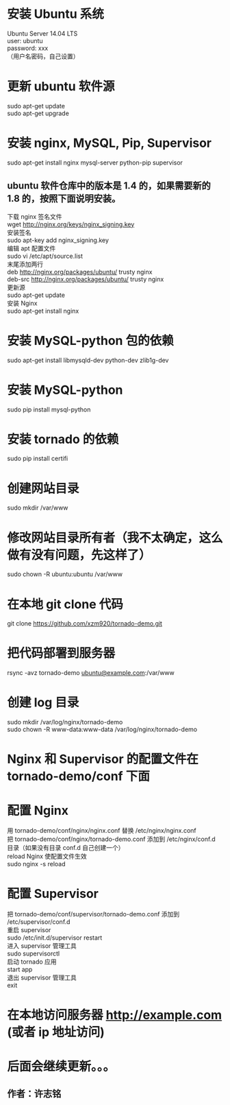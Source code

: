 # 安装 Ubuntu 系统
Ubuntu Server 14.04 LTS  
user: ubuntu  
password: xxx  
（用户名密码，自己设置）  

# 更新 ubuntu 软件源
sudo apt-get update  
sudo apt-get upgrade  

# 安装 nginx, MySQL, Pip, Supervisor
sudo apt-get install nginx mysql-server python-pip supervisor  

## ubuntu 软件仓库中的版本是 1.4 的，如果需要新的 1.8 的，按照下面说明安装。
下载 nginx 签名文件  
wget http://nginx.org/keys/nginx_signing.key  
安装签名  
sudo apt-key add nginx_signing.key  
编辑 apt 配置文件  
sudo vi /etc/apt/source.list  
末尾添加两行  
deb http://nginx.org/packages/ubuntu/ trusty nginx  
deb-src http://nginx.org/packages/ubuntu/ trusty nginx  
更新源  
sudo apt-get update  
安装 Nginx  
sudo apt-get install nginx  

# 安装 MySQL-python 包的依赖
sudo apt-get install libmysqld-dev python-dev zlib1g-dev  

# 安装 MySQL-python
sudo pip install mysql-python  

# 安装 tornado 的依赖
sudo pip install certifi  

# 创建网站目录
sudo mkdir /var/www  
# 修改网站目录所有者（我不太确定，这么做有没有问题，先这样了）
sudo chown -R ubuntu:ubuntu /var/www  

# 在本地 git clone 代码
git clone https://github.com/xzm920/tornado-demo.git  

# 把代码部署到服务器
rsync -avz tornado-demo ubuntu@example.com:/var/www  

# 创建 log 目录
sudo mkdir /var/log/nginx/tornado-demo  
sudo chown -R www-data:www-data /var/log/nginx/tornado-demo  

# Nginx 和 Supervisor 的配置文件在 tornado-demo/conf 下面
# 配置 Nginx
用 tornado-demo/conf/nginx/nginx.conf 替换 /etc/nginx/nginx.conf  
把 tornado-demo/conf/nginx/tornado-demo.conf 添加到 /etc/nginx/conf.d  目录（如果没有目录 conf.d 自己创建一个）  
reload Nginx 使配置文件生效  
sudo nginx -s reload  

# 配置 Supervisor
把 tornado-demo/conf/supervisor/tornado-demo.conf 添加到 /etc/supervisor/conf.d  
重启 supervisor  
sudo /etc/init.d/supervisor restart  
进入 supervisor 管理工具  
sudo supervisorctl  
启动 tornado 应用  
start app  
退出 supervisor 管理工具  
exit  

# 在本地访问服务器 http://example.com (或者 ip 地址访问)

# 后面会继续更新。。。

## 作者：许志铭
